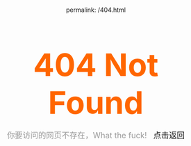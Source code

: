 permalink: /404.html
<!DOCTYPE html><html lang="zh-CN"><head>
  <meta charset="utf-8"><title>【404 Not Found】页面未找到！</title><style>html{font:100%/1.3 "Roboto",Verdana;text-align:center}body{margin:0;padding:0;margin:0 auto;width:980px}.fobidden{font-size:72px;color:#f60;}.info{font-size:18px;color:#9b9b9b}.container{margin:0 auto;padding:10px}.logo{text-align:left}h1{padding:0;margin:50px 0 0 0}h3{margin:0}.logo{margin:10px 0 0 0}}</style></head><body><div class="container"><section class="body"><h1 class="fobidden">404 Not Found</h1><p class="info">你要访问的网页不存在，What the fuck! <a href="/" style="text-decoration: none;margin-left:10px;">点击返回</a></p></section></div></body></html>
